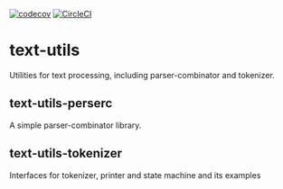 [![codecov](https://codecov.io/gh/piroyoung/text-utils/branch/master/graph/badge.svg)](https://codecov.io/gh/piroyoung/sql-linter)
[![CircleCI](https://circleci.com/gh/piroyoung/text-utils.svg?style=svg)](https://circleci.com/gh/piroyoung/text-utils)

# text-utils
Utilities for text processing, including parser-combinator and tokenizer.

## text-utils-perserc
A simple parser-combinator library.

## text-utils-tokenizer
Interfaces for tokenizer, printer and state machine and its examples
 